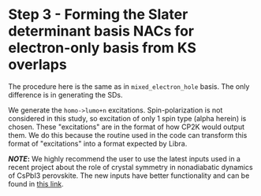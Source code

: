 # Step 3 - Forming the Slater determinant basis NACs for electron-only basis from KS overlaps

The procedure here is the same as in `mixed_electron_hole` basis. The only difference is in generating the SDs.

We generate the `homo->lumo+n` excitations. Spin-polarization is not considered in this study, so excitation of only 1 spin type (alpha herein) is chosen. These "excitations" are in the format of how CP2K would output them. We do this because the routine used in the code can transform this format of "excitations" into a format expected by Libra.

**_NOTE_:** We highly recommend the user to use the latest inputs used in a recent project about the role of crystal symmetry in nonadiabatic dynamics of CsPbI3 perovskite. The new inputs have better functionality and can be found in [this link](https://github.com/AkimovLab/Project_CsPbI3_MB_vs_SP).
